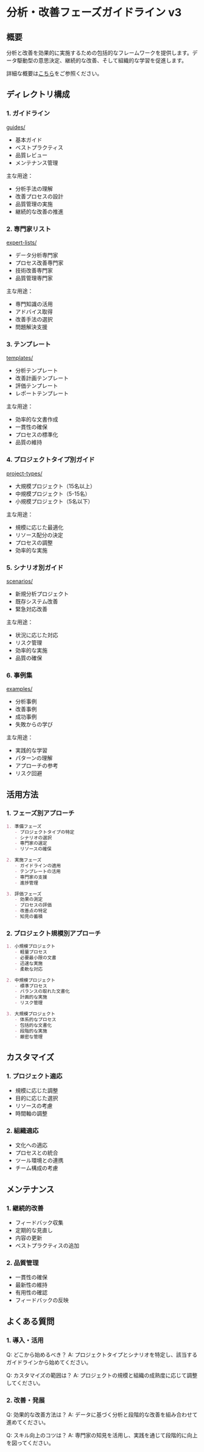 # 分析・改善フェーズガイドライン v3

## 概要
分析と改善を効果的に実施するための包括的なフレームワークを提供します。データ駆動型の意思決定、継続的な改善、そして組織的な学習を促進します。

詳細な概要は[こちら](./00-overview.md)をご参照ください。

## ディレクトリ構成

### 1. ガイドライン
[guides/](./guides/)
- 基本ガイド
- ベストプラクティス
- 品質レビュー
- メンテナンス管理

主な用途：
- 分析手法の理解
- 改善プロセスの設計
- 品質管理の実施
- 継続的な改善の推進

### 2. 専門家リスト
[expert-lists/](./expert-lists/)
- データ分析専門家
- プロセス改善専門家
- 技術改善専門家
- 品質管理専門家

主な用途：
- 専門知識の活用
- アドバイス取得
- 改善手法の選択
- 問題解決支援

### 3. テンプレート
[templates/](./templates/)
- 分析テンプレート
- 改善計画テンプレート
- 評価テンプレート
- レポートテンプレート

主な用途：
- 効率的な文書作成
- 一貫性の確保
- プロセスの標準化
- 品質の維持

### 4. プロジェクトタイプ別ガイド
[project-types/](./project-types/)
- 大規模プロジェクト（15名以上）
- 中規模プロジェクト（5-15名）
- 小規模プロジェクト（5名以下）

主な用途：
- 規模に応じた最適化
- リソース配分の決定
- プロセスの調整
- 効率的な実施

### 5. シナリオ別ガイド
[scenarios/](./scenarios/)
- 新規分析プロジェクト
- 既存システム改善
- 緊急対応改善

主な用途：
- 状況に応じた対応
- リスク管理
- 効率的な実施
- 品質の確保

### 6. 事例集
[examples/](./examples/)
- 分析事例
- 改善事例
- 成功事例
- 失敗からの学び

主な用途：
- 実践的な学習
- パターンの理解
- アプローチの参考
- リスク回避

## 活用方法

### 1. フェーズ別アプローチ
```markdown
1. 準備フェーズ
   - プロジェクトタイプの特定
   - シナリオの選択
   - 専門家の選定
   - リソースの確保

2. 実施フェーズ
   - ガイドラインの適用
   - テンプレートの活用
   - 専門家の支援
   - 進捗管理

3. 評価フェーズ
   - 効果の測定
   - プロセスの評価
   - 改善点の特定
   - 知見の蓄積
```

### 2. プロジェクト規模別アプローチ
```markdown
1. 小規模プロジェクト
   - 軽量プロセス
   - 必要最小限の文書
   - 迅速な実施
   - 柔軟な対応

2. 中規模プロジェクト
   - 標準プロセス
   - バランスの取れた文書化
   - 計画的な実施
   - リスク管理

3. 大規模プロジェクト
   - 体系的なプロセス
   - 包括的な文書化
   - 段階的な実施
   - 厳密な管理
```

## カスタマイズ

### 1. プロジェクト適応
- 規模に応じた調整
- 目的に応じた選択
- リソースの考慮
- 時間軸の調整

### 2. 組織適応
- 文化への適応
- プロセスとの統合
- ツール環境との連携
- チーム構成の考慮

## メンテナンス

### 1. 継続的改善
- フィードバック収集
- 定期的な見直し
- 内容の更新
- ベストプラクティスの追加

### 2. 品質管理
- 一貫性の確保
- 最新性の維持
- 有用性の確認
- フィードバックの反映

## よくある質問

### 1. 導入・活用
Q: どこから始めるべき？
A: プロジェクトタイプとシナリオを特定し、該当するガイドラインから始めてください。

Q: カスタマイズの範囲は？
A: プロジェクトの規模と組織の成熟度に応じて調整してください。

### 2. 改善・発展
Q: 効果的な改善方法は？
A: データに基づく分析と段階的な改善を組み合わせて進めてください。

Q: スキル向上のコツは？
A: 専門家の知見を活用し、実践を通じて段階的に向上を図ってください。